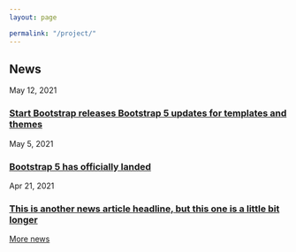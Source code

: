 ```yaml
---
layout: page

permalink: "/project/"
---
```


<body>
<!-- Blog preview section-->
           <section class="py-5 bg-light">
               <div class="col-xl-8">
                            <h2 class="fw-bolder fs-5 mb-4">News</h2>
                            <!-- News item-->
                            <div class="mb-4">
                                <div class="small text-muted">May 12, 2021</div>
                                <a class="link-dark" href="#!"><h3>Start Bootstrap releases Bootstrap 5 updates for templates and themes</h3></a>
                            </div>
                            <!-- News item-->
                            <div class="mb-5">
                                <div class="small text-muted">May 5, 2021</div>
                                <a class="link-dark" href="#!"><h3>Bootstrap 5 has officially landed</h3></a>
                            </div>
                            <!-- News item-->
                            <div class="mb-5">
                                <div class="small text-muted">Apr 21, 2021</div>
                                <a class="link-dark" href="#!"><h3>This is another news article headline, but this one is a little bit longer</h3></a>
                            </div>
                            <div class="text-end mb-5 mb-xl-0">
                                <a class="text-decoration-none" href="#!">
                                    More news
                                    <i class="bi bi-arrow-right"></i>
                                </a>
                            </div>
                        </div>
            </section>
    </body>